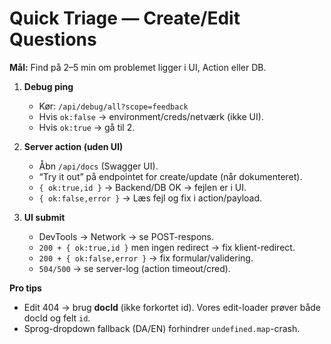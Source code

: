 # Quick Triage — Create/Edit Questions

**Mål:** Find på 2–5 min om problemet ligger i UI, Action eller DB.

1) **Debug ping**  
   - Kør: `/api/debug/all?scope=feedback`  
   - Hvis `ok:false` → environment/creds/netværk (ikke UI).  
   - Hvis `ok:true` → gå til 2.

2) **Server action (uden UI)**  
   - Åbn `/api/docs` (Swagger UI).  
   - “Try it out” på endpointet for create/update (når dokumenteret).  
   - `{ ok:true,id }` → Backend/DB OK → fejlen er i UI.  
   - `{ ok:false,error }` → Læs fejl og fix i action/payload.

3) **UI submit**  
   - DevTools → Network → se POST-respons.  
   - `200 + { ok:true,id }` men ingen redirect → fix klient-redirect.  
   - `200 + { ok:false,error }` → fix formular/validering.  
   - `504/500` → se server-log (action timeout/cred).

**Pro tips**
- Edit 404 → brug **docId** (ikke forkortet id). Vores edit-loader prøver både docId og felt `id`.
- Sprog-dropdown fallback (DA/EN) forhindrer `undefined.map`-crash.
